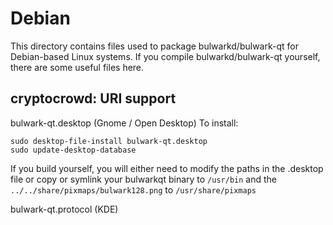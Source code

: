 
Debian
====================
This directory contains files used to package bulwarkd/bulwark-qt
for Debian-based Linux systems. If you compile bulwarkd/bulwark-qt yourself, there are some useful files here.

## cryptocrowd: URI support ##


bulwark-qt.desktop  (Gnome / Open Desktop)
To install:

	sudo desktop-file-install bulwark-qt.desktop
	sudo update-desktop-database

If you build yourself, you will either need to modify the paths in
the .desktop file or copy or symlink your bulwarkqt binary to `/usr/bin`
and the `../../share/pixmaps/bulwark128.png` to `/usr/share/pixmaps`

bulwark-qt.protocol (KDE)

